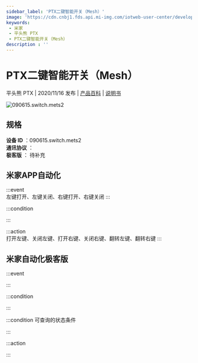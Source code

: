 ```yaml
---
sidebar_label: 'PTX二键智能开关（Mesh）'
image: 'https://cdn.cnbj1.fds.api.mi-img.com/iotweb-user-center/developer_1679047809392Im3eP9kR.png?GalaxyAccessKeyId=AKVGLQWBOVIRQ3XLEW&Expires=9223372036854775807&Signature=vnWNzkz9G0Lv/hTpdXcqFsqSNCM='
keywords: 
 - 米家
 - 平头熊 PTX
 - PTX二键智能开关（Mesh）
description : ''
---
```

# PTX二键智能开关（Mesh）

平头熊 PTX | 2020/11/16 发布 | [产品百科](https://home.mi.com/webapp/content/baike/product/index.html?model=090615.switch.mets2/) | [说明书](https://home.mi.com/views/introduction.html?model=090615.switch.mets2&region=cn)

![090615.switch.mets2](https://cdn.cnbj1.fds.api.mi-img.com/iotweb-user-center/developer_1679047809392Im3eP9kR.png?GalaxyAccessKeyId=AKVGLQWBOVIRQ3XLEW&Expires=9223372036854775807&Signature=vnWNzkz9G0Lv/hTpdXcqFsqSNCM=)

## 规格  
> 
**设备 ID** ：090615.switch.mets2  
**通讯协议** ：  
**极客版**  ： 待补充 


## 米家APP自动化  

:::event  
左键打开、左键关闭、右键打开、右键关闭
:::

:::condition  

:::

:::action   
打开左键、关闭左键、打开右键、关闭右键、翻转左键、翻转右键
:::

## 米家自动化极客版  

:::event  

:::

:::condition  

:::

:::condition 可查询的状态条件  

:::

:::action  

:::

        
